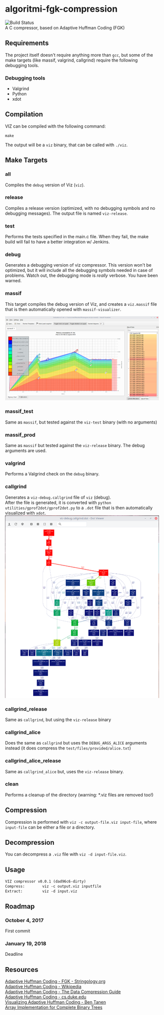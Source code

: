 # algoritmi-fgk-compression
![Build Status](https://jenkins.mastodonti.co/job/dvitali-algoritmi-fgk-compression/badge/icon)  
A C compressor, based on Adaptive Huffman Coding (FGK)

## Requirements
The project itself doesn't require anything more than `gcc`, but some of the make targets (like massif, valgrind, callgrind) require the following debugging tools.
### Debugging tools
- Valgrind
- Python
- xdot

## Compilation
VIZ can be compiled with the following command:  
```
make
```
The output will be a `viz` binary, that can be called with `./viz`.

## Make Targets

### all
Compiles the `debug` version of Viz (`viz`).

### release
Compiles a release version (optimized, with no debugging symbols and no debugging messages). The output file is named `viz-release`.

### test
Performs the tests specified in the main.c file. When they fail, the make build will fail to have a better integration w/ Jenkins.

### debug
Generates a debugging version of viz compressor. This version won't be optimized, but it will include all the debugging symbols needed in case of problems. Watch out, the debugging mode is *really* verbose. You have been warned.

### massif
This target compiles the debug version of Viz, and creates a `viz.massif` file that is then automatically opened with `massif-visualizer`.

![Sample](./docs/images/massif-1.png)

### massif_test
Same as `massif`, but tested against the `viz-test` binary (with no arguments)

### massif_prod
Same as `massif` but tested against the `viz-release` binary. The debug arguments are used.

### valgrind
Performs a Valgrind check on the `debug` binary.

### callgrind
Generates a `viz-debug.callgrind` file of `viz` (debug).  
After the file is generated, it is converted with `python utilities/gprof2dot/gprof2dot.py` to a `.dot` file that is then automatically visualized with `xdot`.
![Callgrind result](./docs/images/callgrind-1.png)

### callgrind_release
Same as `callgrind`, but using the `viz-release` binary

### callgrind_alice
Does the same as `callgrind` but uses the `DEBUG_ARGS_ALICE` arguments instead (it does compress the `test/files/provided/alice.txt`)

### callgrind_alice_release
Same as `callgrind_alice` but, uses the `viz-release` binary.

### clean
Performs a cleanup of the directory (warning: *.viz files are removed too!)

## Compression
Compression is performed with `viz -c output-file.viz input-file`, where `input-file` can be either a file or a directory.

## Decompression
You can decompress a `.viz` file with `viz -d input-file.viz`.


## Usage
```
VIZ compressor v0.0.1 (dad96c6-dirty)
Compress:        viz -c output.viz inputfile
Extract:         viz -d input.viz
```

## Roadmap
### October 4, 2017
First commit

### January 19, 2018
Deadline

## Resources
[Adaptive Huffman Coding - FGK - Stringology.org](http://www.stringology.org/DataCompression/fgk/index_en.html)  
[Adaptive Huffman Coding - Wikipedia](https://en.wikipedia.org/wiki/Adaptive_Huffman_coding)  
[Adaptive Huffman Coding - The Data Compression Guide](https://sites.google.com/site/datacompressionguide/fgk)  
[Adaptive Huffman Coding - cs.duke.edu](https://www.cs.duke.edu/csed/curious/compression/adaptivehuff.html)  
[Visualizing Adaptive Huffman Coding - Ben Tanen](http://ben-tanen.com/adaptive-huffman/)  
[Array Implementation for Complete Binary Trees](http://www.ida.liu.se/opendsa/OpenDSA/Books/OpenDSA/html/CompleteTree.html)